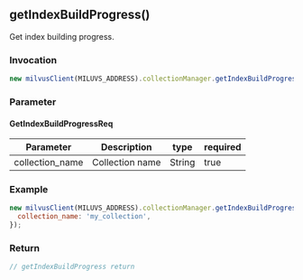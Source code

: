 ## getIndexBuildProgress()
Get index building progress.

### Invocation 
```javascript
new milvusClient(MILUVS_ADDRESS).collectionManager.getIndexBuildProgress(GetIndexBuildProgressReq);
```

### Parameter
#### GetIndexBuildProgressReq
| Parameter       | Description     | type   | required |
| --------------- | --------------- | ------ | -------- |
| collection_name | Collection name | String | true     |

### Example
```javascript
new milvusClient(MILUVS_ADDRESS).collectionManager.getIndexBuildProgress({
  collection_name: 'my_collection',
});
```
### Return
```javascript
// getIndexBuildProgress return
```
